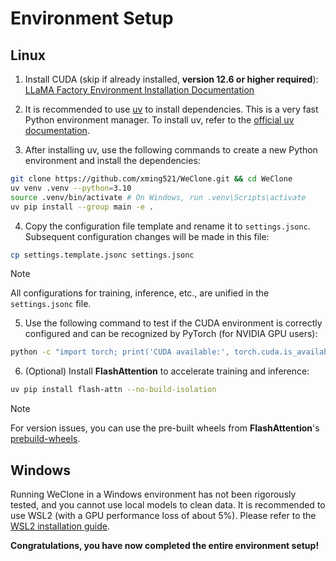 # Environment Setup

## Linux

1. Install CUDA (skip if already installed, **version 12.6 or higher required**): [LLaMA Factory Environment Installation Documentation](https://llamafactory.readthedocs.io/en/latest/getting_started/installation.html#cuda)

2. It is recommended to use [uv](https://docs.astral.sh/uv/) to install dependencies. This is a very fast Python environment manager. To install uv, refer to the [official uv documentation](https://docs.astral.sh/uv/getting-started/installation/).

3. After installing uv, use the following commands to create a new Python environment and install the dependencies:
```bash
git clone https://github.com/xming521/WeClone.git && cd WeClone
uv venv .venv --python=3.10
source .venv/bin/activate # On Windows, run .venv\Scripts\activate
uv pip install --group main -e . 
```

4. Copy the configuration file template and rename it to `settings.jsonc`. Subsequent configuration changes will be made in this file:
```bash
cp settings.template.jsonc settings.jsonc
```

> [!NOTE]
> All configurations for training, inference, etc., are unified in the `settings.jsonc` file.

5. Use the following command to test if the CUDA environment is correctly configured and can be recognized by PyTorch (for NVIDIA GPU users):
```bash
python -c "import torch; print('CUDA available:', torch.cuda.is_available());"
```

6. (Optional) Install **FlashAttention** to accelerate training and inference:
```bash
uv pip install flash-attn --no-build-isolation
```
> [!NOTE]
> For version issues, you can use the pre-built wheels from **FlashAttention**'s [prebuild-wheels](https://github.com/mjun0812/flash-attention-prebuild-wheels/releases).

## Windows

Running WeClone in a Windows environment has not been rigorously tested, and you cannot use local models to clean data. It is recommended to use WSL2 (with a GPU performance loss of about 5%). Please refer to the [WSL2 installation guide](https://learn.microsoft.com/en-us/windows/wsl/install).




**Congratulations, you have now completed the entire environment setup!**